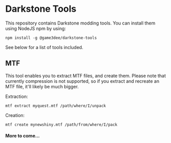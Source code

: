 # Darkstone Tools

This repository contains Darkstone modding tools. You can install them using NodeJS npm by using:

    npm install -g @game3dee/darkstone-tools

See below for a list of tools included.

## MTF

This tool enables you to extract MTF files, and create them. Please note that currently compression is not supported, so if you extract and recreate an MTF file, it'll likely be much bigger.

Extraction:

    mtf extract myquest.mtf /path/where/I/unpack

Creation:

    mtf create mynewshiny.mtf /path/from/where/I/pack

#### More to come...
